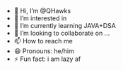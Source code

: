 - 👋 Hi, I’m @QHawks
- 👀 I’m interested in 
- 🌱 I’m currently learning JAVA+DSA
- 💞️ I’m looking to collaborate on ...
- 📫 How to reach me 
- 😄 Pronouns: he/him
- ⚡ Fun fact: i am lazy af

<!---
QHawks/QHawks is a ✨ special ✨ repository because its `README.md` (this file) appears on your GitHub profile.
You can click the Preview link to take a look at your changes.
--->
